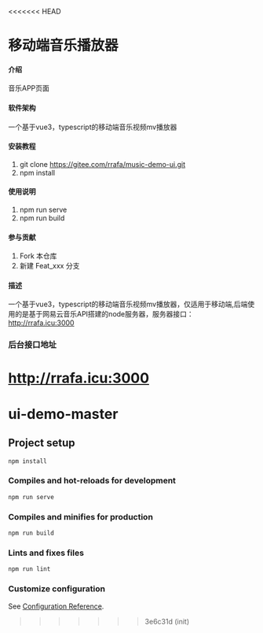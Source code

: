 <<<<<<< HEAD
# 移动端音乐播放器

#### 介绍
音乐APP页面

#### 软件架构
一个基于vue3，typescript的移动端音乐视频mv播放器


#### 安装教程

1.  git clone https://gitee.com/rrafa/music-demo-ui.git
2.  npm install

#### 使用说明

1.  npm run serve
2.  npm run build

#### 参与贡献

1.  Fork 本仓库
2.  新建 Feat_xxx 分支



#### 描述
一个基于vue3，typescript的移动端音乐视频mv播放器，仅适用于移动端,后端使用的是基于网易云音乐API搭建的node服务器，服务器接口：http://rrafa.icu:3000

### 后台接口地址
http://rrafa.icu:3000
=======
# ui-demo-master

## Project setup
```
npm install
```

### Compiles and hot-reloads for development
```
npm run serve
```

### Compiles and minifies for production
```
npm run build
```

### Lints and fixes files
```
npm run lint
```

### Customize configuration
See [Configuration Reference](https://cli.vuejs.org/config/).
>>>>>>> 3e6c31d (init)

